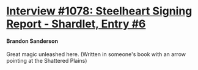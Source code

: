 # [Interview #1078: Steelheart Signing Report - Shardlet, Entry #6](https://www.theoryland.com/intvmain.php?i=1078#6)

#### Brandon Sanderson

Great magic unleashed here. (Written in someone's book with an arrow pointing at the Shattered Plains)

